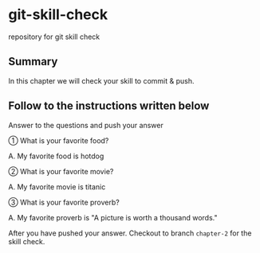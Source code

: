 # git-skill-check
repository for git skill check

## Summary
In this chapter we will check your skill to commit & push.

## Follow to the instructions written below
Answer to the questions and push your answer

① What is your favorite food?

A. My favorite food is hotdog

② What is your favorite movie?

A. My favorite movie is titanic

③ What is your favorite proverb?

A. My favorite proverb is "A picture is worth a thousand words."

After you have pushed your answer. Checkout to branch `chapter-2` for the skill check.
